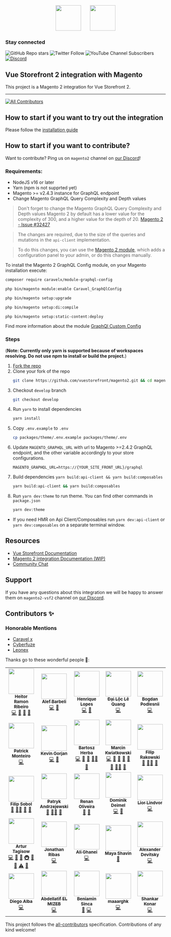 <div align="center">
<img src="https://user-images.githubusercontent.com/1626923/137092657-fb398d20-b592-4661-a1f9-4135db0b61d5.png" height="80px"/>  <img src="https://upload.wikimedia.org/wikipedia/commons/thumb/5/55/Magento_Logo.svg/2560px-Magento_Logo.svg.png" height="80px"/>
</div>


### Stay connected

![GitHub Repo stars](https://img.shields.io/github/stars/vuestorefront/vue-storefront?style=social)
![Twitter Follow](https://img.shields.io/twitter/follow/vuestorefront?style=social)
![YouTube Channel Subscribers](https://img.shields.io/youtube/channel/subscribers/UCkm1F3Cglty3CE1QwKQUhhg?style=social)
[![Discord](https://img.shields.io/discord/770285988244750366?label=join%20discord&logo=Discord&logoColor=white)](https://discord.vuestorefront.io)


## Vue Storefront 2 integration with Magento

This project is a Magento 2 integration for Vue Storefront 2.

<hr />

<!-- ALL-CONTRIBUTORS-BADGE:START - Do not remove or modify this section -->
[![All Contributors](https://img.shields.io/badge/all_contributors-25-orange.svg?style=flat-square)](#contributors-)
<!-- ALL-CONTRIBUTORS-BADGE:END -->

## How to start if you want to try out the integration

Please follow the [installation guide](https://docs.vuestorefront.io/magento/installation-setup/installation.html)

## How to start if you want to contribute?

Want to contribute? Ping us on `magento2` channel on [our Discord](http://discord.vuestorefront.io)!

### Requirements:
- NodeJS v16 or later
- Yarn (npm is not supprted yet)
- Magento >= v2.4.3 instance for GraphQL endpoint
- Change Magento GraphQL Query Complexity and Depth values

> Don't forget to change the Magento GraphQL Query Complexity and Depth values
Magento 2 by default has a lower value for the complexity of 300, and a higher value for the depth of 20. [Magento 2 - Issue #32427](https://github.com/magento/magento2/issues/32427#issuecomment-860478483)

>The changes are required, due to the size of the queries and mutations in the `api-client` implementation.

>To do this changes, you can use the [Magento 2 module](https://github.com/caravelx/module-graphql-config), which adds a configuration panel to your admin, or do this changes manually.


To install the Magento 2 GraphQL Config module, on your Magento installation execute:

```bash
composer require caravelx/module-graphql-config

php bin/magento module:enable Caravel_GraphQlConfig

php bin/magento setup:upgrade

php bin/magento setup:di:compile

php bin/magento setup:static-content:deploy
```

Find more information about the module [GraphQl Custom Config](https://github.com/caravelx/module-graphql-config)

### Steps
(<b>Note: Currently only yarn is supported because of workspaces resolving. Do not use npm to install or build the project.</b>)
1. [Fork the repo](https://docs.github.com/en/get-started/quickstart/fork-a-repo)
2. Clone your fork of the repo
    ```bash
    git clone https://github.com/vuestorefront/magento2.git && cd magento2
    ```
3. Checkout `develop` branch
    ```bash
    git checkout develop
    ```
4. Run `yarn` to install dependencies
    ```bash
    yarn install
    ```
5. Copy `.env.example` to `.env`
    ```bash
    cp packages/theme/.env.example packages/theme/.env
    ```
6. Update `MAGENTO_GRAPHQL_URL` with url to Magento >=2.4.2 GraphQL endpoint, and the other variable accordingly to your store configurations.
    ```
    MAGENTO_GRAPHQL_URL=https://{YOUR_SITE_FRONT_URL}/graphql
    ```
7. Build dependencies `yarn build:api-client && yarn build:composables`
    ```bash
    yarn build:api-client && yarn build:composables
    ```
8. Run `yarn dev:theme` to run theme. You can find other commands in `package.json`
    ```bash
    yarn dev:theme
    ```
- If you need HMR on Api Client/Composables run `yarn dev:api-client` or `yarn dev:composables` on a separate terminal window.

## Resources

- [Vue Storefront Documentation](https://docs.vuestorefront.io/v2/)
- [Magento 2 integration Documentation (WIP)](https://docs.vuestorefront.io/magento)
- [Community Chat](http://discord.vuestorefront.io)

## Support

If you have any questions about this integration we will be happy to answer them on  `magento2-vsf2` channel on [our Discord](http://discord.vuestorefront.io).

## Contributors ✨

### Honorable Mentions
- [Caravel x](https://www.caravelx.com/)
- [Cyberfuze](https://cyberfuze.com/)
- [Leonex](https://www.leonex.de/)

Thanks go to these wonderful people 🙌:

<!-- ALL-CONTRIBUTORS-LIST:START - Do not remove or modify this section -->
<!-- prettier-ignore-start -->
<!-- markdownlint-disable -->
<table>
  <tr>
    <td align="center"><a href="https://github.com/bloodf"><img src="https://avatars.githubusercontent.com/u/1626923?v=4?s=80" width="80px;" alt=""/><br /><sub><b>Heitor Ramon Ribeiro</b></sub></a><br /><a href="https://github.com/vuestorefront/magento2/commits?author=bloodf" title="Code">💻</a> <a href="#maintenance-bloodf" title="Maintenance">🚧</a> <a href="https://github.com/vuestorefront/magento2/commits?author=bloodf" title="Documentation">📖</a> <a href="#projectManagement-bloodf" title="Project Management">📆</a></td>
    <td align="center"><a href="https://github.com/alefbarbeli"><img src="https://avatars.githubusercontent.com/u/7727647?v=4?s=80" width="80px;" alt=""/><br /><sub><b>Alef Barbeli</b></sub></a><br /><a href="https://github.com/vuestorefront/magento2/commits?author=alefbarbeli" title="Code">💻</a> <a href="https://github.com/vuestorefront/magento2/commits?author=alefbarbeli" title="Documentation">📖</a></td>
    <td align="center"><a href="https://github.com/hcmlopes"><img src="https://avatars.githubusercontent.com/u/20449158?v=4?s=80" width="80px;" alt=""/><br /><sub><b>Henrique Lopes</b></sub></a><br /><a href="https://github.com/vuestorefront/magento2/commits?author=hcmlopes" title="Code">💻</a> <a href="https://github.com/vuestorefront/magento2/commits?author=hcmlopes" title="Documentation">📖</a></td>
    <td align="center"><a href="https://github.com/DaiLoc5698"><img src="https://avatars.githubusercontent.com/u/76195735?v=4?s=80" width="80px;" alt=""/><br /><sub><b>Đại Lộc Lê Quang</b></sub></a><br /><a href="https://github.com/vuestorefront/magento2/commits?author=DaiLoc5698" title="Code">💻</a></td>
    <td align="center"><a href="https://github.com/zfmaster"><img src="https://avatars.githubusercontent.com/u/10129233?v=4?s=80" width="80px;" alt=""/><br /><sub><b>Bogdan Podlesnii</b></sub></a><br /><a href="https://github.com/vuestorefront/magento2/commits?author=zfmaster" title="Code">💻</a></td>
  </tr>
  <tr>
    <td align="center"><a href="https://github.com/patrickmonteiro"><img src="https://avatars.githubusercontent.com/u/13258255?v=4?s=80" width="80px;" alt=""/><br /><sub><b>Patrick Monteiro</b></sub></a><br /><a href="https://github.com/vuestorefront/magento2/commits?author=patrickmonteiro" title="Code">💻</a></td>
    <td align="center"><a href="https://github.com/KevinGorjan"><img src="https://avatars.githubusercontent.com/u/789614?v=4?s=80" width="80px;" alt=""/><br /><sub><b>Kevin Gorjan</b></sub></a><br /><a href="https://github.com/vuestorefront/magento2/commits?author=kevingorjan" title="Code">💻</a> <a href="https://github.com/vuestorefront/magento2/commits?author=kevingorjan" title="Documentation">📖</a></td>
    <td align="center"><a href="https://github.com/bartoszherba"><img src="https://avatars.githubusercontent.com/u/16045377?v=4?s=80" width="80px;" alt=""/><br /><sub><b>Bartosz Herba</b></sub></a><br /><a href="https://github.com/vuestorefront/magento2/commits?author=bartoszherba" title="Code">💻</a> <a href="https://github.com/vuestorefront/magento2/commits?author=bartoszherba" title="Documentation">📖</a> <a href="#maintenance-bartoszherba" title="Maintenance">🚧</a> <a href="#mentoring-bartoszherba" title="Mentoring">🧑‍🏫</a> <a href="https://github.com/vuestorefront/magento2/pulls?q=is%3Apr+reviewed-by%3Abartoszherba" title="Reviewed Pull Requests">👀</a></td>
    <td align="center"><a href="https://github.com/Frodigo"><img src="https://avatars.githubusercontent.com/u/11998249?v=4?s=80" width="80px;" alt=""/><br /><sub><b>Marcin Kwiatkowski</b></sub></a><br /><a href="https://github.com/vuestorefront/magento2/commits?author=Frodigo" title="Code">💻</a> <a href="#projectManagement-Frodigo" title="Project Management">📆</a> <a href="#business-Frodigo" title="Business development">💼</a> <a href="https://github.com/vuestorefront/magento2/commits?author=Frodigo" title="Documentation">📖</a> <a href="#ideas-Frodigo" title="Ideas, Planning, & Feedback">🤔</a> <a href="#maintenance-Frodigo" title="Maintenance">🚧</a> <a href="#mentoring-Frodigo" title="Mentoring">🧑‍🏫</a> <a href="https://github.com/vuestorefront/magento2/pulls?q=is%3Apr+reviewed-by%3AFrodigo" title="Reviewed Pull Requests">👀</a></td>
    <td align="center"><a href="https://github.com/filrak"><img src="https://avatars.githubusercontent.com/u/15185752?v=4?s=80" width="80px;" alt=""/><br /><sub><b>Filip Rakowski</b></sub></a><br /><a href="#question-filrak" title="Answering Questions">💬</a> <a href="#mentoring-filrak" title="Mentoring">🧑‍🏫</a> <a href="https://github.com/vuestorefront/magento2/pulls?q=is%3Apr+reviewed-by%3Afilrak" title="Reviewed Pull Requests">👀</a></td>
  </tr>
  <tr>
    <td align="center"><a href="https://github.com/filipsobol"><img src="https://avatars.githubusercontent.com/u/4145208?v=4?s=80" width="80px;" alt=""/><br /><sub><b>Filip Sobol</b></sub></a><br /><a href="#question-filipsobol" title="Answering Questions">💬</a> <a href="#mentoring-filipsobol" title="Mentoring">🧑‍🏫</a> <a href="https://github.com/vuestorefront/magento2/pulls?q=is%3Apr+reviewed-by%3Afilipsobol" title="Reviewed Pull Requests">👀</a> <a href="https://github.com/vuestorefront/magento2/commits?author=filipsobol" title="Documentation">📖</a></td>
    <td align="center"><a href="https://github.com/andrzejewsky"><img src="https://avatars.githubusercontent.com/u/7943292?v=4?s=80" width="80px;" alt=""/><br /><sub><b>Patryk Andrzejewski</b></sub></a><br /><a href="#question-andrzejewsky" title="Answering Questions">💬</a> <a href="#mentoring-andrzejewsky" title="Mentoring">🧑‍🏫</a> <a href="https://github.com/vuestorefront/magento2/pulls?q=is%3Apr+reviewed-by%3Aandrzejewsky" title="Reviewed Pull Requests">👀</a></td>
    <td align="center"><a href="https://github.com/renanoliveira0"><img src="https://avatars.githubusercontent.com/u/1081576?v=4?s=80" width="80px;" alt=""/><br /><sub><b>Renan Oliveira</b></sub></a><br /><a href="#tool-renanoliveira0" title="Tools">🔧</a> <a href="#plugin-renanoliveira0" title="Plugin/utility libraries">🔌</a></td>
    <td align="center"><a href="https://github.com/domideimel"><img src="https://avatars.githubusercontent.com/u/32941053?v=4?s=80" width="80px;" alt=""/><br /><sub><b>Dominik Deimel</b></sub></a><br /><a href="https://github.com/vuestorefront/magento2/commits?author=domideimel" title="Code">💻</a> <a href="https://github.com/vuestorefront/magento2/commits?author=domideimel" title="Documentation">📖</a></td>
    <td align="center"><a href="https://github.com/LiorLindvor"><img src="https://avatars.githubusercontent.com/u/6757942?v=4?s=80" width="80px;" alt=""/><br /><sub><b>Lior Lindvor</b></sub></a><br /><a href="https://github.com/vuestorefront/magento2/commits?author=LiorLindvor" title="Code">💻</a></td>
  </tr>
  <tr>
    <td align="center"><a href="https://github.com/sethidden"><img src="https://avatars.githubusercontent.com/u/5359825?v=4?s=80" width="80px;" alt=""/><br /><sub><b>Artur Tagisow</b></sub></a><br /><a href="https://github.com/vuestorefront/magento2/commits?author=sethidden" title="Code">💻</a> <a href="#question-sethidden" title="Answering Questions">💬</a> <a href="#ideas-sethidden" title="Ideas, Planning, & Feedback">🤔</a> <a href="#infra-sethidden" title="Infrastructure (Hosting, Build-Tools, etc)">🚇</a> <a href="#maintenance-sethidden" title="Maintenance">🚧</a> <a href="https://github.com/vuestorefront/magento2/pulls?q=is%3Apr+reviewed-by%3Asethidden" title="Reviewed Pull Requests">👀</a> <a href="https://github.com/vuestorefront/magento2/commits?author=sethidden" title="Tests">⚠️</a> <a href="#tool-sethidden" title="Tools">🔧</a></td>
    <td align="center"><a href="https://github.com/jonathanribas"><img src="https://avatars.githubusercontent.com/u/3003782?v=4?s=80" width="80px;" alt=""/><br /><sub><b>Jonathan Ribas</b></sub></a><br /><a href="https://github.com/vuestorefront/magento2/commits?author=jonathanribas" title="Code">💻</a></td>
    <td align="center"><a href="https://github.com/Aliaaaam"><img src="https://avatars.githubusercontent.com/u/88658555?v=4?s=80" width="80px;" alt=""/><br /><sub><b>Ali Ghanei</b></sub></a><br /><a href="https://github.com/vuestorefront/magento2/commits?author=Aliaaaam" title="Code">💻</a></td>
    <td align="center"><a href="https://github.com/mayashavin"><img src="https://avatars.githubusercontent.com/u/6650139?v=4?s=80" width="80px;" alt=""/><br /><sub><b>Maya Shavin</b></sub></a><br /><a href="https://github.com/vuestorefront/magento2/commits?author=mayashavin" title="Documentation">📖</a></td>
    <td align="center"><a href="https://github.com/AlexanderDevitsky"><img src="https://avatars.githubusercontent.com/u/14941520?v=4?s=80" width="80px;" alt=""/><br /><sub><b>Alexander Devitsky</b></sub></a><br /><a href="https://github.com/vuestorefront/magento2/commits?author=AlexanderDevitsky" title="Code">💻</a></td>
  </tr>
  <tr>
    <td align="center"><a href="https://github.com/Diegoalbag"><img src="https://avatars.githubusercontent.com/u/72459310?v=4?s=80" width="80px;" alt=""/><br /><sub><b>Diego Alba</b></sub></a><br /><a href="https://github.com/vuestorefront/magento2/commits?author=Diegoalbag" title="Code">💻</a></td>
    <td align="center"><a href="https://github.com/aelmizeb"><img src="https://avatars.githubusercontent.com/u/19288561?v=4?s=80" width="80px;" alt=""/><br /><sub><b>Abdellatif EL MIZEB</b></sub></a><br /><a href="https://github.com/vuestorefront/magento2/commits?author=aelmizeb" title="Code">💻</a></td>
    <td align="center"><a href="https://github.com/bensinca"><img src="https://avatars.githubusercontent.com/u/13001260?v=4?s=80" width="80px;" alt=""/><br /><sub><b>Beniamin Sinca</b></sub></a><br /><a href="https://github.com/vuestorefront/magento2/issues?q=author%3Abensinca" title="Bug reports">🐛</a> <a href="https://github.com/vuestorefront/magento2/commits?author=bensinca" title="Code">💻</a></td>
    <td align="center"><a href="https://blog.fts.scot/"><img src="https://avatars.githubusercontent.com/u/3168648?v=4?s=80" width="80px;" alt=""/><br /><sub><b>maaarghk</b></sub></a><br /><a href="https://github.com/vuestorefront/magento2/commits?author=maaarghk" title="Code">💻</a></td>
    <td align="center"><a href="https://github.com/konarshankar07"><img src="https://avatars.githubusercontent.com/u/39480008?v=4?s=80" width="80px;" alt=""/><br /><sub><b>Shankar Konar</b></sub></a><br /><a href="https://github.com/vuestorefront/magento2/commits?author=konarshankar07" title="Code">💻</a></td>
  </tr>
</table>

<!-- markdownlint-restore -->
<!-- prettier-ignore-end -->

<!-- ALL-CONTRIBUTORS-LIST:END -->

This project follows the [all-contributors](https://github.com/all-contributors/all-contributors) specification. Contributions of any kind welcome!

